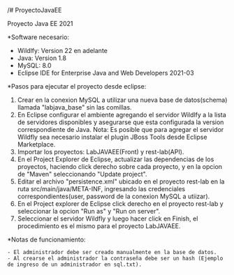 /# ProyectoJavaEE

Proyecto Java EE 2021

*Software necesario:

  - Wildlfy: Version 22 en adelante
  - Java: Version 1.8
  - MySQL: 8.0
  - Eclipse IDE for Enterprise Java and Web Developers 2021-03
  
*Pasos para ejecutar el proyecto desde eclipse:
  
  1. Crear en la conexion MySQL a utilizar una nueva base de datos(schema) llamada "labjava_base" sin las comillas.
  2. En Eclipse configurar el ambiente agregando el servidor Wildlfy a la lista de servidores disponibles y asegurarse que esta configurada la version correspondiente de Java. Nota: Es posible que para agregar el servidor Wildfly sea necesario instalar el plugin JBoss Tools desde Eclipse Marketplace.
  3. Importar los proyectos: LabJAVAEE(Front) y rest-lab(API).
  4. En el Project Explorer de Eclipse, actualizar las dependencias de los proyectos, haciendo click derecho sobre cada proyecto, y en la opcion de "Maven" seleccionando "Update project".
  5. Editar el archivo "persistence.xml" ubicado en el proyecto rest-lab en la ruta src/main/java/META-INF, ingresando las credenciales correspondientes(user, password de la conexion MySQL a utiizar).
  6. En el Project explorer de Eclipse click derecho en el proyecto rest-lab y seleccionar la opcion "Run as" y "Run on server".
  7. Seleccionar el servidor Wildfly y luego hacer click en Finish, el procedimiento es el mismo para el proyecto LabJAVAEE.
  
  *Notas de funcionamiento: 
  
    - El administrador debe ser creado manualmente en la base de datos.
    - Al crearse el administrador la contraseña debe ser un hash (Ejemplo de ingreso de un administrador en sql.txt).
    
